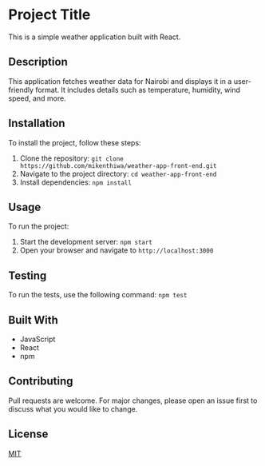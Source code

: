 # Project Title

This is a simple weather application built with React.

## Description

This application fetches weather data for Nairobi and displays it in a user-friendly format. It includes details such as temperature, humidity, wind speed, and more.

## Installation

To install the project, follow these steps:

1. Clone the repository: `git clone https://github.com/mikenthiwa/weather-app-front-end.git`
2. Navigate to the project directory: `cd weather-app-front-end`
3. Install dependencies: `npm install`

## Usage

To run the project:

1. Start the development server: `npm start`
2. Open your browser and navigate to `http://localhost:3000`

## Testing

To run the tests, use the following command: `npm test`

## Built With

- JavaScript
- React
- npm

## Contributing

Pull requests are welcome. For major changes, please open an issue first to discuss what you would like to change.

## License

[MIT](https://choosealicense.com/licenses/mit/)